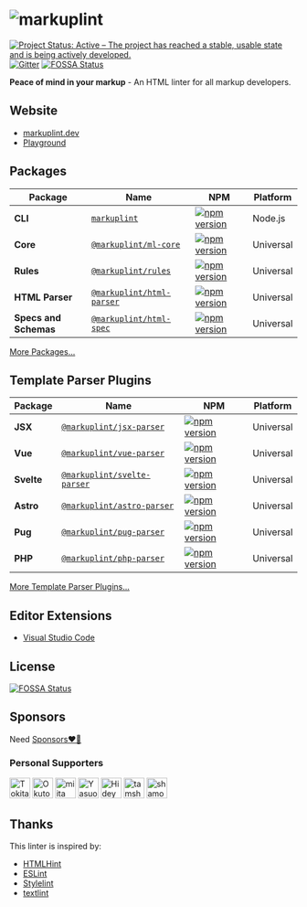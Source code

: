 # ![markuplint](https://cdn.jsdelivr.net/gh/markuplint/markuplint@main/media/logo-v.svg)

[![Project Status: Active – The project has reached a stable, usable state and is being actively developed.](https://www.repostatus.org/badges/latest/active.svg)](https://www.repostatus.org/#active)
[![Gitter](https://badges.gitter.im/markuplint/community.svg)](https://gitter.im/markuplint/community?utm_source=badge&utm_medium=badge&utm_campaign=pr-badge)
[![FOSSA Status](https://app.fossa.io/api/projects/git%2Bgithub.com%2Fmarkuplint%2Fmarkuplint.svg?type=shield)](https://app.fossa.io/projects/git%2Bgithub.com%2Fmarkuplint%2Fmarkuplint?ref=badge_shield)

**Peace of mind in your markup** - An HTML linter for all markup developers.

## Website

- [markuplint.dev](https://markuplint.dev)
- [Playground](https://playground.markuplint.dev/)

## Packages

| Package               | Name                                                            | NPM                                                                                                                              | Platform  |
| --------------------- | --------------------------------------------------------------- | -------------------------------------------------------------------------------------------------------------------------------- | --------- |
| **CLI**               | [`markuplint`](./packages/markuplint)                           | [![npm version](https://badge.fury.io/js/markuplint.svg)](https://badge.fury.io/js/markuplint)                                   | Node.js   |
| **Core**              | [`@markuplint/ml-core`](./packages/@markuplint/ml-core)         | [![npm version](https://badge.fury.io/js/%40markuplint%2Fml-core.svg)](https://badge.fury.io/js/%40markuplint%2Fml-core)         | Universal |
| **Rules**             | [`@markuplint/rules`](./packages/@markuplint/rules)             | [![npm version](https://badge.fury.io/js/%40markuplint%2Frules.svg)](https://badge.fury.io/js/%40markuplint%2Frules)             | Universal |
| **HTML Parser**       | [`@markuplint/html-parser`](./packages/@markuplint/html-parser) | [![npm version](https://badge.fury.io/js/%40markuplint%2Fhtml-parser.svg)](https://badge.fury.io/js/%40markuplint%2Fhtml-parser) | Universal |
| **Specs and Schemas** | [`@markuplint/html-spec`](./packages/@markuplint/html-spec)     | [![npm version](https://badge.fury.io/js/%40markuplint%2Fhtml-spec.svg)](https://badge.fury.io/js/%40markuplint%2Fhtml-spec)     | Universal |

[More Packages...](./packages/%40markuplint/)

## Template Parser Plugins

| Package    | Name                                                                | NPM                                                                                                                                   | Platform  |
| ---------- | ------------------------------------------------------------------- | ------------------------------------------------------------------------------------------------------------------------------------- | --------- |
| **JSX**    | [`@markuplint/jsx-parser`](./packages/@markuplint/jsx-parser)       | [![npm version](https://badge.fury.io/js/%40markuplint%2Fjsx-parser.svg)](https://www.npmjs.com/package/@markuplint/jsx-parser)       | Universal |
| **Vue**    | [`@markuplint/vue-parser`](./packages/@markuplint/vue-parser)       | [![npm version](https://badge.fury.io/js/%40markuplint%2Fvue-parser.svg)](https://www.npmjs.com/package/@markuplint/vue-parser)       | Universal |
| **Svelte** | [`@markuplint/svelte-parser`](./packages/@markuplint/svelte-parser) | [![npm version](https://badge.fury.io/js/%40markuplint%2Fsvelte-parser.svg)](https://www.npmjs.com/package/@markuplint/svelte-parser) | Universal |
| **Astro**  | [`@markuplint/astro-parser`](./packages/@markuplint/astro-parser)   | [![npm version](https://badge.fury.io/js/%40markuplint%2Fastro-parser.svg)](https://www.npmjs.com/package/@markuplint/astro-parser)   | Universal |
| **Pug**    | [`@markuplint/pug-parser`](./packages/@markuplint/pug-parser)       | [![npm version](https://badge.fury.io/js/%40markuplint%2Fpug-parser.svg)](https://www.npmjs.com/package/@markuplint/pug-parser)       | Universal |
| **PHP**    | [`@markuplint/php-parser`](./packages/@markuplint/php-parser)       | [![npm version](https://badge.fury.io/js/%40markuplint%2Fphp-parser.svg)](https://www.npmjs.com/package/@markuplint/php-parser)       | Universal |

[More Template Parser Plugins...](./packages/%40markuplint/)

## Editor Extensions

- [Visual Studio Code](https://marketplace.visualstudio.com/items?itemName=yusukehirao.vscode-markuplint)

## License

[![FOSSA Status](https://app.fossa.io/api/projects/git%2Bgithub.com%2Fmarkuplint%2Fmarkuplint.svg?type=large)](https://app.fossa.io/projects/git%2Bgithub.com%2Fmarkuplint%2Fmarkuplint?ref=badge_large)

## Sponsors

Need [Sponsors❤️‍🔥](https://github.com/sponsors/markuplint)

### Personal Supporters

[<img width="36" src="https://avatars.githubusercontent.com/u/91733847" alt="Tokitake" />](https://github.com/Tokitake)
[<img width="36" src="https://avatars.githubusercontent.com/u/1996642" alt="Okuto Oyama" />](https://github.com/yamanoku)
[<img width="36" src="https://avatars.githubusercontent.com/u/6581173" alt="miita" />](https://github.com/mikimhk)
[<img width="36" src="https://avatars.githubusercontent.com/u/111797" alt="Yasuo Fukuda" />](https://github.com/sigwyg)
[<img width="36" src="https://avatars.githubusercontent.com/u/802921" alt="Hideyuki Saito" />](https://github.com/hideyukisaito)
[<img width="36" src="https://avatars.githubusercontent.com/u/3056064" alt="tamshow" />](https://github.com/tamshow)
[<img width="36" src="https://avatars.githubusercontent.com/u/91047157" alt="shamokit" />](https://github.com/shamokit)

## Thanks

This linter is inspired by:

- [HTMLHint](https://htmlhint.com/)
- [ESLint](https://eslint.org/)
- [Stylelint](https://stylelint.io/)
- [textlint](https://textlint.github.io/)
